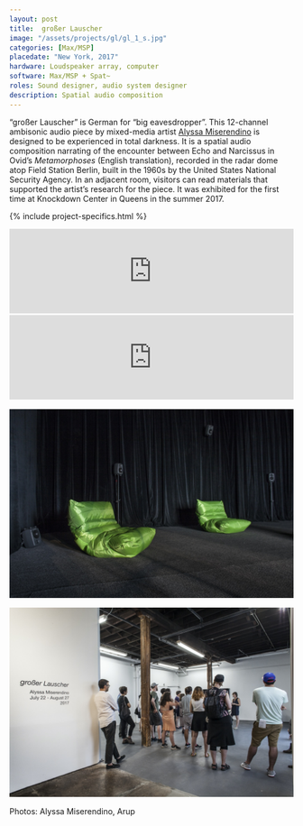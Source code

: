 ```yaml
---
layout: post
title:  großer Lauscher
image: "/assets/projects/gl/gl_1_s.jpg"
categories: [Max/MSP]
placedate: "New York, 2017"
hardware: Loudspeaker array, computer
software: Max/MSP + Spat~
roles: Sound designer, audio system designer
description: Spatial audio composition
---
```


<div class="project-narrative">
<p>“großer Lauscher” is German for “big eavesdropper”. This 12-channel ambisonic audio piece by mixed-media artist <a href="https://www.alyssamiserendino.com/" target="blank">Alyssa Miserendino</a> is designed to be experienced in total darkness. It is a spatial audio composition narrating of the encounter between Echo and Narcissus in Ovid’s <i>Metamorphoses</i> (English translation), recorded in the radar dome atop Field Station Berlin, built in the 1960s by the United States National Security Agency. In an adjacent room, visitors can read materials that supported the artist’s research for the piece. It was exhibited for the first time at Knockdown Center in Queens in the summer 2017.
</p>
</div>

{% include project-specifics.html %}

<div class="project-media">
<iframe width="100%" scrolling="no" frameborder="no" allow="autoplay" src="https://w.soundcloud.com/player/?url=https%3A//api.soundcloud.com/tracks/854607463&color=%23ff5500&auto_play=false&hide_related=false&show_comments=true&show_user=true&show_reposts=false&show_teaser=true&visual=true"></iframe>

<div class="video-container"><iframe title="vimeo-player" src="https://player.vimeo.com/video/229271918" width="100%" frameborder="0" allowfullscreen></iframe></div>

<p><img src="/assets/projects/gl/gl_1.jpg"></p>
<p><img src="/assets/projects/gl/gl_2.jpg"></p>
<p class="inline-descr">Photos: Alyssa Miserendino, Arup</p>
</div>